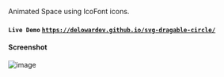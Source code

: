 Animated Space using IcoFont icons.

#### `Live Demo` [`https://delowardev.github.io/svg-dragable-circle/`](https://delowardev.github.io/svg-dragable-circle/) 

#### Screenshot
![image](https://cdn-std.droplr.net/files/acc_548903/lPagCB)
